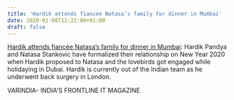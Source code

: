 ```yaml
---
title: 'Hardik attends fiancée Natasa’s family for dinner in Mumbai'
date: 2020-01-08T11:22:00+01:00
draft: false
---
```


[Hardik attends fiancée Natasa’s family for dinner in Mumbai](https://varindia.com/news/hardik-attends-fiance-natasas-family-for-dinner-in-mumbai#.XhWtcPWbHN0.blogger): Hardik Pandya and Natasa Stankovic have formalized their relationship on New Year 2020 when Hardik proposed to Natasa and the lovebirds got engaged while holidaying in Dubai. Hardik is currently out of the Indian team as he underwent back surgery in London.  
  
VARINDIA- INDIA'S FRONTLINE IT MAGAZINE